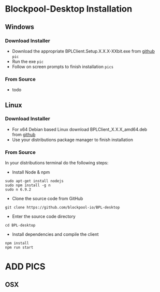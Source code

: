 # Blockpool-Desktop Installation

## Windows

### Download Installer

- Download the appropriate BPLClient.Setup.X.X.X-XXbit.exe from [github](https://github.com/blockpool-io/BPL-desktop/releases/latest)
	`pic`
- Run the exe
	`pic`
- Follow on screen prompts to finish installation
	`pics`

### From Source
- todo

## Linux

### Download Installer
- For x64 Debian based Linux download BPLClient_X.X.X_amd64.deb from [github](https://github.com/blockpool-io/BPL-desktop/releases/latest)
- Use your distributions package manager to finish installation

### From Source
In your distributions terminal do the following steps:
- Install Node & npm 
```
sudo apt-get install nodejs
sudo npm install -g n
sudo n 6.9.2
```

- Clone the source code from GitHub
```
git clone https://github.com/blockpool-io/BPL-desktop
```

- Enter the source code directory
```
cd BPL-desktop
```

- Install dependencies and compile the client
```
npm install
npm run start
```

# ADD PICS
## OSX
